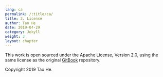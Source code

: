 ```yaml
---
lang: ca
permalink: /:title/ca/
title: 3. License
author: Tao He
date: 2019-04-29
category: Jekyll
weight: 3
layout: chapter
---
```


This work is open sourced under the Apache License, Version 2.0, using the
same license as the original [GitBook](https://github.com/GitbookIO/gitbook) repository.

Copyright 2019 Tao He.
